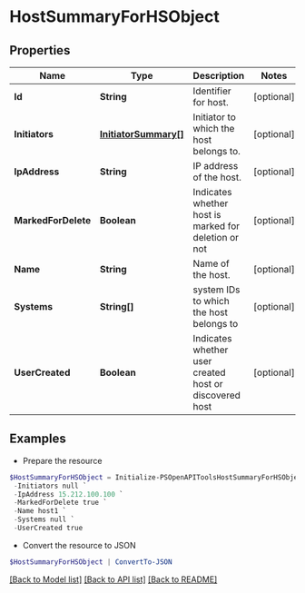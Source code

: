 # HostSummaryForHSObject
## Properties

Name | Type | Description | Notes
------------ | ------------- | ------------- | -------------
**Id** | **String** | Identifier for host. | [optional] 
**Initiators** | [**InitiatorSummary[]**](InitiatorSummary.md) | Initiator to which the host belongs to. | [optional] 
**IpAddress** | **String** | IP address of the host. | [optional] 
**MarkedForDelete** | **Boolean** | Indicates whether host is marked for deletion or not | [optional] 
**Name** | **String** | Name of the host. | [optional] 
**Systems** | **String[]** | system IDs to which the host belongs to | [optional] 
**UserCreated** | **Boolean** | Indicates whether user created host or discovered host | [optional] 

## Examples

- Prepare the resource
```powershell
$HostSummaryForHSObject = Initialize-PSOpenAPIToolsHostSummaryForHSObject  -Id 6848ef683c27403e96caa51816ddc72c `
 -Initiators null `
 -IpAddress 15.212.100.100 `
 -MarkedForDelete true `
 -Name host1 `
 -Systems null `
 -UserCreated true
```

- Convert the resource to JSON
```powershell
$HostSummaryForHSObject | ConvertTo-JSON
```

[[Back to Model list]](../README.md#documentation-for-models) [[Back to API list]](../README.md#documentation-for-api-endpoints) [[Back to README]](../README.md)

